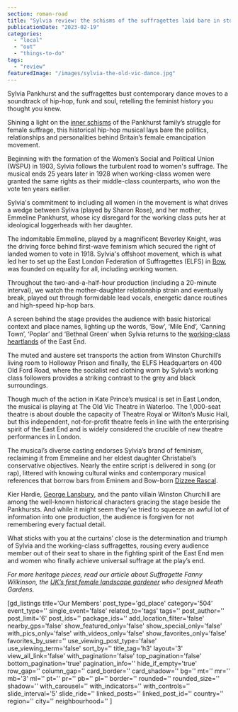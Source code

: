 ```yaml
---
section: roman-road
title: "Sylvia review: the schisms of the suffragettes laid bare in storming new musical"
publicationDate: "2023-02-19"
categories: 
  - "local"
  - "out"
  - "things-to-do"
tags: 
  - "review"
featuredImage: "/images/sylvia-the-old-vic-dance.jpg"
---
```


Sylvia Pankhurst and the suffragettes bust contemporary dance moves to a soundtrack of hip-hop, funk and soul, retelling the feminist history you thought you knew.

Shining a light on the [inner schisms](https://romanroadlondon.com/east-london-federation-suffragettes-established/) of the Pankhurst family’s struggle for female suffrage, this historical hip-hop musical lays bare the politics, relationships and personalities behind Britain’s female emancipation movement.

Beginning with the formation of the Women’s Social and Political Union (WSPU) in 1903, Sylvia follows the turbulent road to women's suffrage. The musical ends 25 years later in 1928 when working-class women were granted the same rights as their middle-class counterparts, who won the vote ten years earlier. 

Sylvia's commitment to including all women in the movement is what drives a wedge between Syliva (played by Sharon Rose), and her mother, Emmeline Pankhurst, whose icy disregard for the working class puts her at ideological loggerheads with her daughter. 

The indomitable Emmeline, played by a magnificent Beverley Knight, was the driving force behind first-wave feminism which secured the right of landed women to vote in 1918. Sylvia's offshoot movement, which is what led her to set up the East London Federation of Suffragettes (ELFS) in [Bow](https://romanroadlondon.com/bows-suffragette-secrets-sylvia-pankhurst-east-end-suffrage/), was founded on equality for all, including working women. 

Throughout the two-and-a-half-hour production (including a 20-minute interval), we watch the mother-daughter relationship strain and eventually break, played out through formidable lead vocals, energetic dance routines and high-speed hip-hop bars.

A screen behind the stage provides the audience with basic historical context and place names, lighting up the words, ‘Bow’, ‘Mile End’, ‘Canning Town’, ‘Poplar’ and ‘Bethnal Green’ when Sylvia returns to the [working-class heartlands](https://romanroadlondon.com/sylvia-pankhursts-east-london-toy-factory/) of the East End. 

The muted and austere set transports the action from Winston Churchill’s living room to Holloway Prison and finally, the ELFS Headquarters on 400 Old Ford Road, where the socialist red clothing worn by Sylvia’s working class followers provides a striking contrast to the grey and black surroundings.  

Though much of the action in Kate Prince’s musical is set in East London, the musical is playing at The Old Vic Theatre in Waterloo. The 1,000-seat theatre is about double the capacity of Theatre Royal or Wilton’s Music Hall, but this independent, not-for-profit theatre feels in line with the enterprising spirit of the East End and is widely considered the crucible of new theatre performances in London. 

The musical’s diverse casting endorses Sylvia’s brand of feminism, reclaiming it from Emmeline and her eldest daughter Christabel’s conservative objectives. Nearly the entire script is delivered in song (or rap), littered with knowing cultural winks and contemporary musical references that borrow bars from Eminem and Bow-born [Dizzee Rascal](https://romanroadlondon.com/key-grime-figures-history-roman-road/). 

Kier Hardie, [George Lansbury](https://romanroadlondon.com/george-lansbury-labour-mp-bow-bromley/), and the panto villain Winston Churchill are among the well-known historical characters gracing the stage beside the Pankhursts. And while it might seem they’ve tried to squeeze an awful lot of information into one production, the audience is forgiven for not remembering every factual detail. 

What sticks with you at the curtains’ close is the determination and triumph of Sylvia and the working-class suffragettes, rousing every audience member out of their seat to share in the fighting spirit of the East End men and women who finally achieve universal suffrage at the play’s end. 

_For more heritage pieces, read our article about Suffragette Fanny Wilkinson, the_ [_UK’s first female landscape gardener_](https://romanroadlondon.com/fanny-wilkinson-suffragette-landscape-gardener-meath-gardens/) _who designed Meath Gardens._

\[gd\_listings title='Our Members' post\_type='gd\_place' category='504' event\_type='' single\_event='false' related\_to='tags' tags='' post\_author='' post\_limit='6' post\_ids='' package\_ids='' add\_location\_filter='false' nearby\_gps='false' show\_featured\_only='false' show\_special\_only='false' with\_pics\_only='false' with\_videos\_only='false' show\_favorites\_only='false' favorites\_by\_user='' use\_viewing\_post\_type='false' use\_viewing\_term='false' sort\_by='' title\_tag='h3' layout='3' view\_all\_link='false' with\_pagination='false' top\_pagination='false' bottom\_pagination='true' pagination\_info='' hide\_if\_empty='true' row\_gap='' column\_gap='' card\_border='' card\_shadow='' bg='' mt='' mr='' mb='3' ml='' pt='' pr='' pb='' pl='' border='' rounded='' rounded\_size='' shadow='' with\_carousel='' with\_indicators='' with\_controls='' slide\_interval='5' slide\_ride='' linked\_posts='' linked\_post\_id='' country='' region='' city='' neighbourhood='' \]
